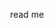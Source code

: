 <!-- <p align="center"><img width="100%" src="https://github.com/ldub/ldub/raw/master/perturb.gif" alt="MddcRM by zyddnth"></p> -->

<p align="center" style="text-align:center">read me</p>
